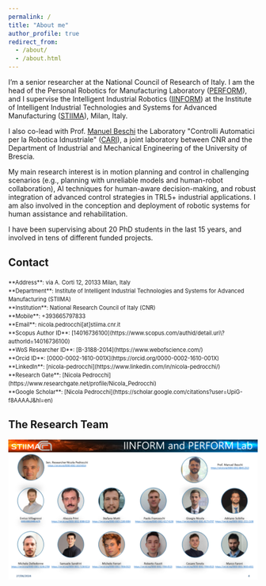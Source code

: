 ```yaml
---
permalink: /
title: "About me"
author_profile: true
redirect_from: 
  - /about/
  - /about.html
---
```


I’m a senior researcher at the National Council of Research of Italy. I am the head of the Personal Robotics for Manufacturing Laboratory ([PERFORM](https://www.stiima.cnr.it/about-stiima/laboratories-and-shopfloors/personal-robotics-for-manufacturing-laboratory/?lang=en)), and I supervise the Intelligent Industrial Robotics ([IINFORM](https://www.stiima.cnr.it/about-stiima/laboratories-and-shopfloors/intelligent-industrial-robotics-for-manufacturing-laboratory/?lang=en)) at the Institute of Intelligent Industrial Technologies and Systems for Advanced Manufacturing ([STIIMA](https://www.stiima.cnr.it/?lang=en)), Milan, Italy.

I also co-lead with Prof. [Manuel Beschi](https://manuel-beschi.unibs.it/) the Laboratory "Controlli Automatici per la Robotica Idnustriale" ([CARI](https://cari.unibs.it/)), a joint laboratory between CNR and the Department of Industrial and Mechanical Engineering of the University of Brescia.

My main research interest is in motion planning and control in challenging scenarios (e.g., planning with unreliable models and human-robot collaboration),  AI techniques for human-aware decision-making, and robust integration of advanced control strategies in TRL5+ industrial applications. I am also involved in the conception and deployment of robotic systems for human assistance and rehabilitation.

I have been supervising about 20 PhD students in the last 15 years, and involved in tens of different funded projects.

Contact
------

<span style="font-size:0.8em;">
  **Address**:       via A. Corti 12, 20133 Milan, Italy<br/>
  **Department**:    Institute of Intelligent Industrial Technologies and Systems for Advanced Manufacturing (STIIMA)<br/>
  **Institution**:   National Research Council of Italy (CNR)<br/>
  **Mobile**:        +393665797833<br/>
  **Email**:         nicola.pedrocchi[at]stiima.cnr.it<br/>
  **Scopus Author ID**: [14016736100](https://www.scopus.com/authid/detail.uri\?authorId=14016736100)<br/>
  **WoS Researcher ID**: [B-3188-2014](https://www.webofscience.com/)<br/>
  **Orcid ID**: [0000-0002-1610-001X](https://orcid.org/0000-0002-1610-001X)<br/>
  **LinkedIn**: [nicola-pedrocchi](https://www.linkedin.com/in/nicola-pedrocchi/)<br/>
  **Research Gate**: [Nicola Pedrocchi](https://www.researchgate.net/profile/Nicola_Pedrocchi)<br/>
  **Google Scholar**: [Nicola Pedrocchi](https://scholar.google.com/citations?user=UpiG-f8AAAAJ&hl=en)<br/>
</span>

The Research Team
------

![Active Collaborations at Jun. 2023](../images/team.png "Italian Collaboration Network")
